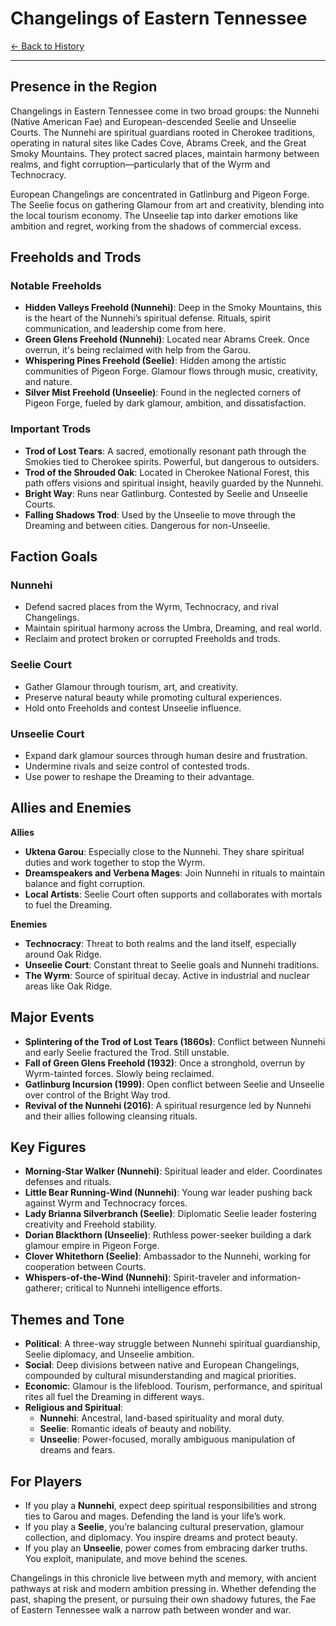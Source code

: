 # Changelings of Eastern Tennessee

[← Back to History](../README.md)  

-----
## Presence in the Region

Changelings in Eastern Tennessee come in two broad groups: the Nunnehi (Native American Fae) and European-descended Seelie and Unseelie Courts. The Nunnehi are spiritual guardians rooted in Cherokee traditions, operating in natural sites like Cades Cove, Abrams Creek, and the Great Smoky Mountains. They protect sacred places, maintain harmony between realms, and fight corruption—particularly that of the Wyrm and Technocracy.

European Changelings are concentrated in Gatlinburg and Pigeon Forge. The Seelie focus on gathering Glamour from art and creativity, blending into the local tourism economy. The Unseelie tap into darker emotions like ambition and regret, working from the shadows of commercial excess.

## Freeholds and Trods

### Notable Freeholds

- **Hidden Valleys Freehold (Nunnehi)**: Deep in the Smoky Mountains, this is the heart of the Nunnehi’s spiritual defense. Rituals, spirit communication, and leadership come from here.
- **Green Glens Freehold (Nunnehi)**: Located near Abrams Creek. Once overrun, it's being reclaimed with help from the Garou.
- **Whispering Pines Freehold (Seelie)**: Hidden among the artistic communities of Pigeon Forge. Glamour flows through music, creativity, and nature.
- **Silver Mist Freehold (Unseelie)**: Found in the neglected corners of Pigeon Forge, fueled by dark glamour, ambition, and dissatisfaction.

### Important Trods

- **Trod of Lost Tears**: A sacred, emotionally resonant path through the Smokies tied to Cherokee spirits. Powerful, but dangerous to outsiders.
- **Trod of the Shrouded Oak**: Located in Cherokee National Forest, this path offers visions and spiritual insight, heavily guarded by the Nunnehi.
- **Bright Way**: Runs near Gatlinburg. Contested by Seelie and Unseelie Courts.
- **Falling Shadows Trod**: Used by the Unseelie to move through the Dreaming and between cities. Dangerous for non-Unseelie.

## Faction Goals

### Nunnehi

- Defend sacred places from the Wyrm, Technocracy, and rival Changelings.
- Maintain spiritual harmony across the Umbra, Dreaming, and real world.
- Reclaim and protect broken or corrupted Freeholds and trods.

### Seelie Court

- Gather Glamour through tourism, art, and creativity.
- Preserve natural beauty while promoting cultural experiences.
- Hold onto Freeholds and contest Unseelie influence.

### Unseelie Court

- Expand dark glamour sources through human desire and frustration.
- Undermine rivals and seize control of contested trods.
- Use power to reshape the Dreaming to their advantage.

## Allies and Enemies

**Allies**

- **Uktena Garou**: Especially close to the Nunnehi. They share spiritual duties and work together to stop the Wyrm.
- **Dreamspeakers and Verbena Mages**: Join Nunnehi in rituals to maintain balance and fight corruption.
- **Local Artists**: Seelie Court often supports and collaborates with mortals to fuel the Dreaming.

**Enemies**

- **Technocracy**: Threat to both realms and the land itself, especially around Oak Ridge.
- **Unseelie Court**: Constant threat to Seelie goals and Nunnehi traditions.
- **The Wyrm**: Source of spiritual decay. Active in industrial and nuclear areas like Oak Ridge.

## Major Events

- **Splintering of the Trod of Lost Tears (1860s)**: Conflict between Nunnehi and early Seelie fractured the Trod. Still unstable.
- **Fall of Green Glens Freehold (1932)**: Once a stronghold, overrun by Wyrm-tainted forces. Slowly being reclaimed.
- **Gatlinburg Incursion (1999)**: Open conflict between Seelie and Unseelie over control of the Bright Way trod.
- **Revival of the Nunnehi (2016)**: A spiritual resurgence led by Nunnehi and their allies following cleansing rituals.

## Key Figures

- **Morning-Star Walker (Nunnehi)**: Spiritual leader and elder. Coordinates defenses and rituals.
- **Little Bear Running-Wind (Nunnehi)**: Young war leader pushing back against Wyrm and Technocracy forces.
- **Lady Brianna Silverbranch (Seelie)**: Diplomatic Seelie leader fostering creativity and Freehold stability.
- **Dorian Blackthorn (Unseelie)**: Ruthless power-seeker building a dark glamour empire in Pigeon Forge.
- **Clover Whitethorn (Seelie)**: Ambassador to the Nunnehi, working for cooperation between Courts.
- **Whispers-of-the-Wind (Nunnehi)**: Spirit-traveler and information-gatherer; critical to Nunnehi intelligence efforts.

## Themes and Tone

- **Political**: A three-way struggle between Nunnehi spiritual guardianship, Seelie diplomacy, and Unseelie ambition.
- **Social**: Deep divisions between native and European Changelings, compounded by cultural misunderstanding and magical priorities.
- **Economic**: Glamour is the lifeblood. Tourism, performance, and spiritual rites all fuel the Dreaming in different ways.
- **Religious and Spiritual**:
  - **Nunnehi**: Ancestral, land-based spirituality and moral duty.
  - **Seelie**: Romantic ideals of beauty and nobility.
  - **Unseelie**: Power-focused, morally ambiguous manipulation of dreams and fears.

## For Players

- If you play a **Nunnehi**, expect deep spiritual responsibilities and strong ties to Garou and mages. Defending the land is your life’s work.
- If you play a **Seelie**, you’re balancing cultural preservation, glamour collection, and diplomacy. You inspire dreams and protect beauty.
- If you play an **Unseelie**, power comes from embracing darker truths. You exploit, manipulate, and move behind the scenes.

Changelings in this chronicle live between myth and memory, with ancient pathways at risk and modern ambition pressing in. Whether defending the past, shaping the present, or pursuing their own shadowy futures, the Fae of Eastern Tennessee walk a narrow path between wonder and war.
